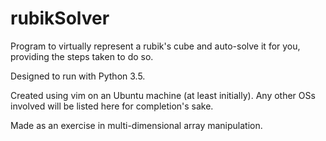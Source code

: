 # rubikSolver
Program to virtually represent a rubik's cube and auto-solve it for you, providing the steps taken to do so.


Designed to run with Python 3.5.

Created using vim on an Ubuntu machine (at least initially). Any other OSs involved will be listed here for completion's sake.


Made as an exercise in multi-dimensional array manipulation.
